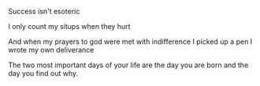 Success isn't esoteric

I only count my situps when they hurt

And when my prayers to god were met with indifference I picked up a pen I wrote my own deliverance

The two most important days of your life are the day you are born and the day you find out why.